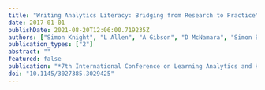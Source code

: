 ```yaml
---
title: "Writing Analytics Literacy: Bridging from Research to Practice"
date: 2017-01-01
publishDate: 2021-08-20T12:06:00.719235Z
authors: ["Simon Knight", "L Allen", "A Gibson", "D McNamara", "Simon Buckingham Shum"]
publication_types: ["2"]
abstract: ""
featured: false
publication: "*7th International Conference on Learning Analytics and Knowledge, LAK 2017 łdots*"
doi: "10.1145/3027385.3029425"
---
```


